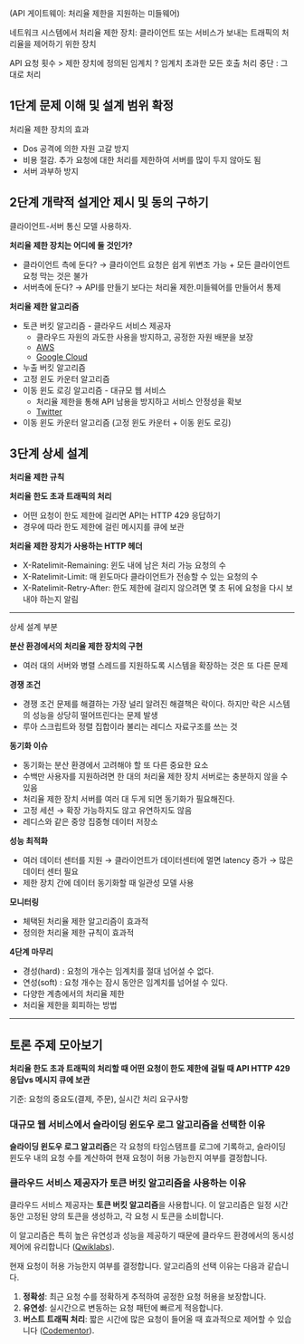 (API 게이트웨이: 처리율 제한을 지원하는 미들웨어)

네트워크 시스템에서 처리율 제한 장치: 클라이언트 또는 서비스가 보내는 트래픽의 처리율을 제어하기 위한 장치

API 요청 횟수 > 제한 장치에 정의된 임계치 ? 임계치 초과한 모든 호출 처리 중단 : 그대로 처리

## 1단계 문제 이해 및 설계 범위 확정

처리율 제한 장치의 효과

- Dos 공격에 의한 자원 고갈 방지
- 비용 절감. 추가 요청에 대한 처리를 제한하여 서버를 많이 두지 않아도 됨
- 서버 과부하 방지

## 2단계 개략적 설게안 제시 및 동의 구하기

클라이언트-서버 통신 모델 사용하자.

**처리율 제한 장치는 어디에 둘 것인가?**

- 클라이언트 측에 둔다? → 클라이언트 요청은 쉽게 위변조 가능 + 모든 클라이언트 요청 막는 것은 불가
- 서버측에 둔다? → API를 만들기 보다는 처리율 제한.미들웨어를 만들어서 통제

**처리율 제한 알고리즘**

- 토큰 버킷 알고리즘 - 클라우드 서비스 제공자
  - 클라우드 자원의 과도한 사용을 방지하고, 공정한 자원 배분을 보장
  - [AWS](https://docs.aws.amazon.com/apigateway/latest/developerguide/api-gateway-request-throttling.html)
  - [Google Cloud](https://cloud.google.com/armor/docs/rate-limiting-overview?hl=ko)
- 누출 버킷 알고리즘
- 고정 윈도 카운터 알고리즘
- 이동 윈도 로깅 알고리즘 - 대규모 웹 서비스
  - 처리율 제한을 통해 API 남용을 방지하고 서비스 안정성을 확보
  - [Twitter](https://developer.x.com/en/docs/twitter-api/rate-limits)
- 이동 윈도 카운터 알고리즘 (고정 윈도 카운터 + 이동 윈도 로깅)

## 3단계 상세 설계

**처리율 제한 규칙**

**처리율 한도 초과 트래픽의 처리**

- 어떤 요청이 한도 제한에 걸리면 API는 HTTP 429 응답하기
- 경우에 따라 한도 제한에 걸린 메시지를 큐에 보관

**처리율 제한 장치가 사용하는 HTTP 헤더**

- X-Ratelimit-Remaining: 윈도 내에 남은 처리 가능 요청의 수
- X-Ratelimit-Limit: 매 윈도마다 클라이언트가 전송할 수 있는 요청의 수
- X-Ratelimit-Retry-After: 한도 제한에 걸리지 않으려면 몇 초 뒤에 요청을 다시 보내야 하는지 알림

---

상세 설계 부분

**분산 환경에서의 처리율 제한 장치의 구현**

- 여러 대의 서버와 병렬 스레드를 지원하도록 시스템을 확장하는 것은 또 다른 문제

**경쟁 조건**

- 경쟁 조건 문제를 해결하는 가장 널리 알려진 해결책은 락이다. 하지만 락은 시스템의 성능을 상당히 떨어뜨린다는 문제 발생
- 루아 스크립트와 정렬 집합이라 불리는 레디스 자료구조를 쓰는 것

**동기화 이슈**

- 동기화는 분산 환경에서 고려해야 할 또 다른 중요한 요소
- 수백만 사용자를 지원하려면 한 대의 처리율 제한 장치 서버로는 충분하지 않을 수 있음
- 처리율 제한 장치 서버를 여러 대 두게 되면 동기화가 필요해진다.
- 고정 세션 → 확장 가능하지도 않고 유연하지도 않음
- 레디스와 같은 중앙 집중형 데이터 저장소

**성능 최적화**

- 여러 데이터 센터를 지원 → 클라이언트가 데이터센터에 멀면 latency 증가 → 많은 데이터 센터 필요
- 제한 장치 간에 데이터 동기화할 때 일관성 모델 사용

**모니터링**

- 체택된 처리율 제한 알고리즘이 효과적
- 정의한 처리율 제한 규칙이 효과적

**4단계 마무리**

- 경성(hard) : 요청의 개수는 임계치를 절대 넘어설 수 없다.
- 연성(soft) : 요청 개수는 잠시 동안은 임계치를 넘어설 수 있다.
- 다양한 계층에서의 처리율 제한
- 처리율 제한을 회피하는 방법

---

## 토론 주제 모아보기

**처리율 한도 초과 트래픽의 처리할 때 어떤 요청이 한도 제한에 걸릴 때
API HTTP 429 응답vs 메시지 큐에 보관**

기준: 요청의 중요도(결제, 주문), 실시간 처리 요구사항

### 대규모 웹 서비스에서 슬라이딩 윈도우 로그 알고리즘을 선택한 이유

**슬라이딩 윈도우 로그 알고리즘**은 각 요청의 타임스탬프를 로그에 기록하고, 슬라이딩 윈도우 내의 요청 수를 계산하여 현재 요청이 허용 가능한지 여부를 결정합니다.

### 클라우드 서비스 제공자가 토큰 버킷 알고리즘을 사용하는 이유

클라우드 서비스 제공자는 **토큰 버킷 알고리즘**을 사용합니다. 이 알고리즘은 일정 시간 동안 고정된 양의 토큰을 생성하고, 각 요청 시 토큰을 소비합니다.

이 알고리즘은 특히 높은 유연성과 성능을 제공하기 때문에 클라우드 환경에서의 동시성 제어에 유리합니다 ([Qwiklabs](https://www.cloudskillsboost.google/focuses/21571?parent=catalog)).

현재 요청이 허용 가능한지 여부를 결정합니다. 알고리즘의 선택 이유는 다음과 같습니다.

1. **정확성**: 최근 요청 수를 정확하게 추적하여 공정한 요청 허용을 보장합니다.
2. **유연성**: 실시간으로 변동하는 요청 패턴에 빠르게 적응합니다.
3. **버스트 트래픽 처리**: 짧은 시간에 많은 요청이 들어올 때 효과적으로 제어할 수 있습니다 ([Codementor](https://www.codementor.io/@arpitbhayani/system-design-sliding-window-based-rate-limiter-157x7sburi)).
